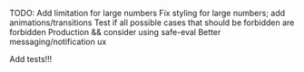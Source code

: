 TODO: 
Add limitation for large numbers
Fix styling for large numbers; add animations/transitions
Test if all possible cases that should be forbidden are forbidden
Production && consider using safe-eval 
Better messaging/notification ux



Add tests!!!